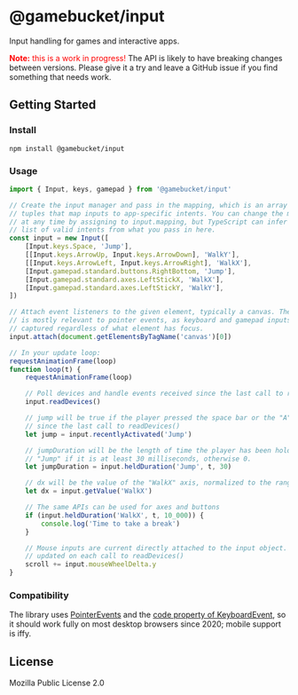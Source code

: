 # @gamebucket/input

Input handling for games and interactive apps.

<span style="color:red"><b>Note:</b> this is a work in progress!</span> The API is likely to have breaking changes between versions. Please give it a try and leave a GitHub issue if you find something that needs work.

## Getting Started

### Install

```console
npm install @gamebucket/input
```

### Usage

```js
import { Input, keys, gamepad } from '@gamebucket/input'

// Create the input manager and pass in the mapping, which is an array of 2-
// tuples that map inputs to app-specific intents. You can change the mapping
// at any time by assigning to input.mapping, but TypeScript can infer the
// list of valid intents from what you pass in here.
const input = new Input([
    [Input.keys.Space, 'Jump'],
    [[Input.keys.ArrowUp, Input.keys.ArrowDown], 'WalkY'],
    [[Input.keys.ArrowLeft, Input.keys.ArrowRight], 'WalkX'],
    [Input.gamepad.standard.buttons.RightBottom, 'Jump'],
    [Input.gamepad.standard.axes.LeftStickX, 'WalkX'],
    [Input.gamepad.standard.axes.LeftStickY, 'WalkY'],
])

// Attach event listeners to the given element, typically a canvas. The element
// is mostly relevant to pointer events, as keyboard and gamepad inputs will be
// captured regardless of what element has focus.
input.attach(document.getElementsByTagName('canvas')[0])

// In your update loop:
requestAnimationFrame(loop)
function loop(t) {
    requestAnimationFrame(loop)

    // Poll devices and handle events received since the last call to readDevices()
    input.readDevices()

    // jump will be true if the player pressed the space bar or the "A" button
    // since the last call to readDevices()
    let jump = input.recentlyActivated('Jump')

    // jumpDuration will be the length of time the player has been holding
    // "Jump" if it is at least 30 milliseconds, otherwise 0.
    let jumpDuration = input.heldDuration('Jump', t, 30)

    // dx will be the value of the "WalkX" axis, normalized to the range [-1,1].
    let dx = input.getValue('WalkX')

    // The same APIs can be used for axes and buttons
    if (input.heldDuration('WalkX', t, 10_000)) {
        console.log('Time to take a break')
    }

    // Mouse inputs are current directly attached to the input object. They are
    // updated on each call to readDevices()
    scroll += input.mouseWheelDelta.y
}
```

### Compatibility

The library uses [PointerEvents](https://caniuse.com/pointer) and the
[code property of KeyboardEvent](https://caniuse.com/keyboardevent-code), so it
should work fully on most desktop browsers since 2020; mobile support is iffy.

## License

Mozilla Public License 2.0

